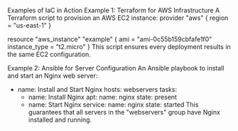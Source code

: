 Examples of IaC in Action
Example 1: Terraform for AWS Infrastructure
A Terraform script to provision an AWS EC2 instance:
provider "aws" {
  region = "us-east-1"
}

resource "aws_instance" "example" {
  ami           = "ami-0c55b159cbfafe1f0"
  instance_type = "t2.micro"
}
This script ensures every deployment results in the same EC2 configuration.

Example 2: Ansible for Server Configuration
An Ansible playbook to install and start an Nginx web server:
- name: Install and Start Nginx
  hosts: webservers
  tasks:
    - name: Install Nginx
      apt:
        name: nginx
        state: present
    - name: Start Nginx
      service:
        name: nginx
        state: started
This guarantees that all servers in the "webservers" group have Nginx installed and running.

